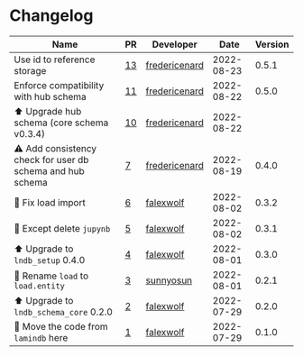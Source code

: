# Changelog

<!-- prettier-ignore -->
Name | PR | Developer | Date | Version
--- | --- | --- | --- | ---
Use id to reference storage | [13](https://github.com/laminlabs/lndb-hub/pull/13) | [fredericenard](https://github.com/fredericenard) | 2022-08-23 | 0.5.1
Enforce compatibility with hub schema | [11](https://github.com/laminlabs/lndb-hub/pull/11) | [fredericenard](https://github.com/fredericenard) | 2022-08-22 | 0.5.0
⬆️ Upgrade hub schema (core schema v0.3.4) | [10](https://github.com/laminlabs/lndb-hub/pull/10) | [fredericenard](https://github.com/fredericenard) | 2022-08-22 |
⚠️ Add consistency check for user db schema and hub schema | [7](https://github.com/laminlabs/lndb-hub/pull/7) | [fredericenard](https://github.com/fredericenard) | 2022-08-19 | 0.4.0
🐛 Fix load import | [6](https://github.com/laminlabs/lndb-hub/pull/6) | [falexwolf](https://github.com/falexwolf) | 2022-08-02 | 0.3.2
🐛 Except delete `jupynb` | [5](https://github.com/laminlabs/lndb-hub/pull/5) | [falexwolf](https://github.com/falexwolf) | 2022-08-02 | 0.3.1
⬆️ Upgrade to `lndb_setup` 0.4.0 | [4](https://github.com/laminlabs/lndb-hub/pull/4) | [falexwolf](https://github.com/falexwolf) | 2022-08-01 | 0.3.0
🚚 Rename `load` to `load.entity` | [3](https://github.com/laminlabs/lndb-hub/pull/3) | [sunnyosun](https://github.com/sunnyosun) | 2022-08-01 | 0.2.1
⬆️ Upgrade to `lndb_schema_core` 0.2.0 | [2](https://github.com/laminlabs/lndb-hub/pull/2) | [falexwolf](https://github.com/falexwolf) | 2022-07-29 | 0.2.0
🚚 Move the code from `lamindb` here | [1](https://github.com/laminlabs/lndb-hub/pull/1) | [falexwolf](https://github.com/falexwolf) | 2022-07-29 | 0.1.0
